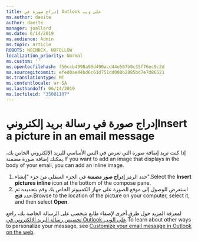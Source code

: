 ```yaml
---
title: إدراج صورة في Outlook على ويب
ms.author: daeite
author: daeite
manager: joallard
ms.date: 6/14/2019
ms.audience: Admin
ms.topic: article
ROBOTS: NOINDEX, NOFOLLOW
localization_priority: Normal
ms.custom: ''
ms.openlocfilehash: f56ccb4998a90d490acd44e567b0c35f76ec9c2d
ms.sourcegitcommit: efed0ae44bd6c61d751dd008b2885bd7e7d86521
ms.translationtype: MT
ms.contentlocale: ar-SA
ms.lasthandoff: 06/14/2019
ms.locfileid: "35001107"
---
```

# <a name="insert-a-picture-in-an-email-message"></a><span data-ttu-id="12552-102">إدراج صورة في رسالة بريد إلكتروني</span><span class="sxs-lookup"><span data-stu-id="12552-102">Insert a picture in an email message</span></span>

<span data-ttu-id="12552-103">إذا كنت تريد إضافة صورة التي تعرض في النص الأساسي للبريد الإلكتروني الخاص بك، يمكنك إضافة صورة مضمنة.</span><span class="sxs-lookup"><span data-stu-id="12552-103">If you want to add an image that displays in the body of your email, you can add an inline image.</span></span>

1. <span data-ttu-id="12552-104">حدد الرمز **إدراج صور مضمنة** في الجزء السفلي من جزء "إنشاء".</span><span class="sxs-lookup"><span data-stu-id="12552-104">Select the **Insert pictures inline** icon at the bottom of the compose pane.</span></span>
1. <span data-ttu-id="12552-105">استعرض للوصول إلى موقع الصورة على جهاز الكمبيوتر الخاص بك وقم بتحديده ثم حدد **فتح**.</span><span class="sxs-lookup"><span data-stu-id="12552-105">Browse to the location of the picture on your computer, select it, and then select **Open**.</span></span>

<span data-ttu-id="12552-106">لمعرفة المزيد حول طرق أخرى لإضفاء طابع شخصي على الرسالة الخاصة بك، راجع [تخصيص رسالة البريد الإلكتروني في Outlook على الويب](https://support.office.com/article/079442eb-6b41-4ff5-b6e0-a83d3967ac41).</span><span class="sxs-lookup"><span data-stu-id="12552-106">To learn about other ways to personalize your message, see [Customize your email message in Outlook on the web](https://support.office.com/article/079442eb-6b41-4ff5-b6e0-a83d3967ac41).</span></span>